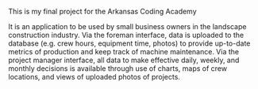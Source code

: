 This is my final project for the Arkansas Coding Academy

It is an application to be used by small business owners in the landscape construction industry. Via the foreman interface, data is uploaded to the database (e.g. crew hours, equipment time, photos) to provide up-to-date metrics of production and keep track of machine maintenance. Via the project manager interface, all data to make effective daily, weekly, and monthly decisions is available through use of charts, maps of crew locations, and views of uploaded photos of projects.
